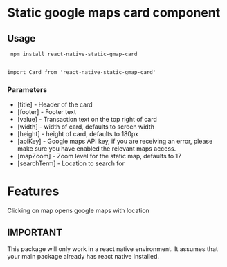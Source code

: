 # Static google maps card component

## Usage

```
 npm install react-native-static-gmap-card


import Card from 'react-native-static-gmap-card'
```


### Parameters

* [title] - Header of the card
* [footer] - Footer text
* [value] - Transaction text on the top right of card
* [width] - width of card, defaults to screen width
* [height] - height of card, defaults to 180px
* [apiKey] - Google maps API key, if you are receiving an error, please make sure you have enabled the relevant maps access.
* [mapZoom] - Zoom level for the static map, defaults to 17
* [searchTerm] - Location to search for

# Features

Clicking on map opens google maps with location


## IMPORTANT
This package will only work in a react native environment. It assumes that your main package already has react native installed.
